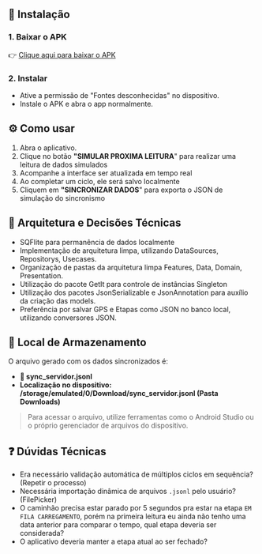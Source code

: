 ## 📲 Instalação

### 1. Baixar o APK

👉 [Clique aqui para baixar o APK](https://drive.google.com/drive/folders/1bRJv8ULnhuA4ipXgMyQsnbOYu9P0fxIq)

### 2. Instalar
- Ative a permissão de "Fontes desconhecidas" no dispositivo.
- Instale o APK e abra o app normalmente.


## ⚙️ Como usar

1. Abra o aplicativo.
2. Clique no botão **"SIMULAR PROXIMA LEITURA**" para realizar uma leitura de dados simulados
3. Acompanhe a interface ser atualizada em tempo real
4. Ao completar um ciclo, ele será salvo localmente
5. Cliquem em **"SINCRONIZAR DADOS**" para exporta o JSON de simulação do sincronismo


## 🧠 Arquitetura e Decisões Técnicas

- SQFlite para permanência de dados localmente
- Implementação de arquitetura limpa, utilizando DataSources, Repositorys, Usecases.
- Organização de pastas da arquitetura limpa Features, Data, Domain, Presentation.
- Utilização do pacote GetIt para controle de instâncias Singleton
- Utilização dos pacotes JsonSerializable e JsonAnnotation para auxílio da criação das models.
- Preferência por salvar GPS e Etapas como JSON no banco local, utilizando conversores JSON.


## 💾 Local de Armazenamento

O arquivo gerado com os dados sincronizados é:

- **📁 sync_servidor.jsonl**
- **Localização no dispositivo: /storage/emulated/0/Download/sync_servidor.jsonl (Pasta Downloads)**

> Para acessar o arquivo, utilize ferramentas como o Android Studio ou o próprio gerenciador de arquivos do dispositivo.


## ❓ Dúvidas Técnicas
- Era necessário validação automática de múltiplos ciclos em sequência? (Repetir o processo)
- Necessária importação dinâmica de arquivos `.jsonl` pelo usuário? (FilePicker)
- O caminhão precisa estar parado por 5 segundos pra estar na etapa `EM FILA CARREGAMENTO`, porém na primeira leitura eu ainda não tenho uma data anterior para comparar o tempo, qual etapa deveria ser considerada?
- O aplicativo deveria manter a etapa atual ao ser fechado?
